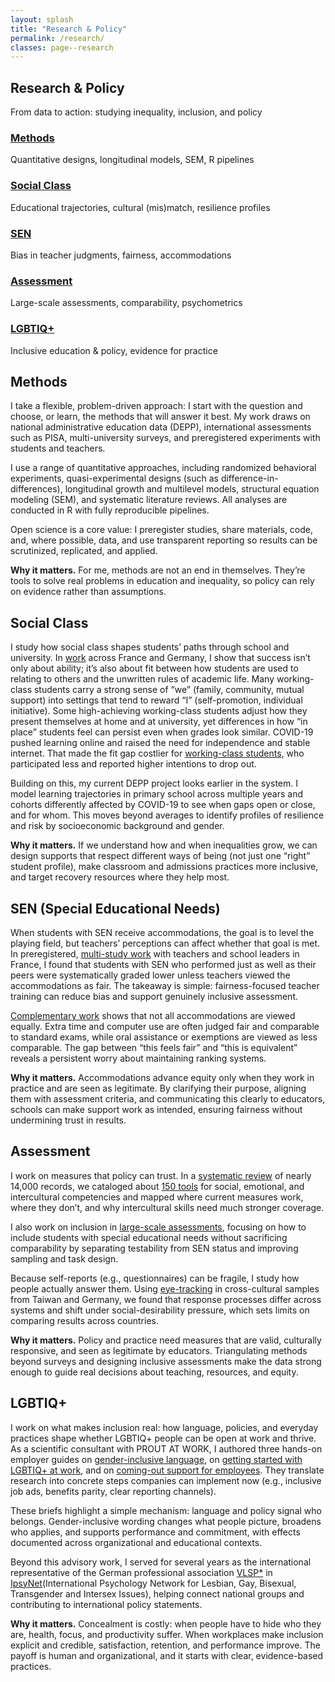 ```yaml
---
layout: splash
title: "Research & Policy"
permalink: /research/
classes: page--research
---
```


<link rel="stylesheet" href="/assets/css/custom.css?v=20250808">

<!-- HERO (Research) – identisch zu Publications, ohne grauen Hintergrund -->
<section class="hero-band hero--research">
  <div class="hero-band__inner">
    <h1 class="hero-title">Research & Policy</h1>
    <p class="hero-sub">From data to action: studying inequality, inclusion, and policy</p>
  </div>
</section>

<div class="research-wrapper">

  <!-- Quick overview cards -->
  <div class="research-grid">
    <div class="research-card">
      <h3><a href="#methods">Methods</a></h3>
      <p>Quantitative designs, longitudinal models, SEM, R pipelines</p>
    </div>
    <div class="research-card">
      <h3><a href="#social-class">Social Class</a></h3>
      <p>Educational trajectories, cultural (mis)match, resilience profiles</p>
    </div>
    <div class="research-card">
      <h3><a href="#sen">SEN</a></h3>
      <p>Bias in teacher judgments, fairness, accommodations</p>
    </div>
    <div class="research-card">
      <h3><a href="#assessment">Assessment</a></h3>
      <p>Large-scale assessments, comparability, psychometrics</p>
    </div>
    <div class="research-card">
      <h3><a href="#lgbtiq">LGBTIQ+</a></h3>
      <p>Inclusive education & policy, evidence for practice</p>
    </div>
  </div>

  <!-- Detailed sections -->
  <div class="research-section" id="methods">
    <h2>Methods</h2>
    <p>I take a flexible, problem-driven approach: I start with the question and choose, or learn, the methods that will answer it best. My work draws on national administrative education data (DEPP), international assessments such as PISA, multi-university surveys, and preregistered experiments with students and teachers.</p>
    <p>I use a range of quantitative approaches, including randomized behavioral experiments, quasi-experimental designs (such as difference-in-differences), longitudinal growth and multilevel models, structural equation modeling (SEM), and systematic literature reviews. All analyses are conducted in R with fully reproducible pipelines.</p>
    <p>Open science is a core value: I preregister studies, share materials, code, and, where possible, data, and use transparent reporting so results can be scrutinized, replicated, and applied.</p>
    <p><strong>Why it matters.</strong> For me, methods are not an end in themselves. They’re tools to solve real problems in education and inequality, so policy can rely on evidence rather than assumptions.</p>
  </div>

  <div class="research-section" id="social-class">
    <h2>Social Class</h2>
    <p>I study how social class shapes students’ paths through school and university. In <a href="https://theses.hal.science/tel-04163355" target="_blank" rel="noopener">work</a> across France and Germany, I show that success isn’t only about ability; it’s also about fit between how students are used to relating to others and the unwritten rules of academic life. Many working-class students carry a strong sense of “we” (family, community, mutual support) into settings that tend to reward “I” (self-promotion, individual initiative). Some high-achieving working-class students adjust how they present themselves at home and at university, yet differences in how “in place” students feel can persist even when grades look similar. COVID-19 pushed learning online and raised the need for independence and stable internet. That made the fit gap costlier for <a href="https://doi.org/10.5334/irsp.716" target="_blank" rel="noopener">working-class students</a>, who participated less and reported higher intentions to drop out.</p>
    <p>Building on this, my current DEPP project looks earlier in the system. I model learning trajectories in primary school across multiple years and cohorts differently affected by COVID-19 to see when gaps open or close, and for whom. This moves beyond averages to identify profiles of resilience and risk by socioeconomic background and gender.</p>
    <p><strong>Why it matters.</strong> If we understand how and when inequalities grow, we can design supports that respect different ways of being (not just one “right” student profile), make classroom and admissions practices more inclusive, and target recovery resources where they help most.</p>
  </div>

  <div class="research-section" id="sen">
    <h2>SEN (Special Educational Needs)</h2>
    <p>When students with SEN receive accommodations, the goal is to level the playing field, but teachers’ perceptions can affect whether that goal is met. In preregistered, <a href="https://doi.org/10.31234/osf.io/fx7jc_v1" target="_blank" rel="noopener">multi-study work</a> with teachers and school leaders in France, I found that students with SEN who performed just as well as their peers were systematically graded lower unless teachers viewed the accommodations as fair. The takeaway is simple: fairness-focused teacher training can reduce bias and support genuinely inclusive assessment.</p>
    <p><a href="https://doi.org/10.31219/osf.io/fcnz4_v1" target="_blank" rel="noopener">Complementary work</a> shows that not all accommodations are viewed equally. Extra time and computer use are often judged fair and comparable to standard exams, while oral assistance or exemptions are viewed as less comparable. The gap between “this feels fair” and “this is equivalent” reveals a persistent worry about maintaining ranking systems.</p>
    <p><strong>Why it matters.</strong> Accommodations advance equity only when they work in practice and are seen as legitimate. By clarifying their purpose, aligning them with assessment criteria, and communicating this clearly to educators, schools can make support work as intended, ensuring fairness without undermining trust in results.</p>
  </div>

  <div class="research-section" id="assessment">
    <h2>Assessment</h2>
    <p>I work on measures that policy can trust. In a <a href="https://doi.org/10.1016/j.edurev.2019.100304" target="_blank" rel="noopener">systematic review</a> of nearly 14,000 records, we cataloged about <a href="https://2017-20.handinhand.si/wp-content/uploads/2019/12/SEI-measures_CATALOGUE.pdf" target="_blank" rel="noopener">150 tools</a> for social, emotional, and intercultural competencies and mapped where current measures work, where they don’t, and why intercultural skills need much stronger coverage.</p>
    <p>I also work on inclusion in <a href="https://doi.org/10.1007/978-3-658-27608-9_3" target="_blank" rel="noopener">large-scale assessments</a>, focusing on how to include students with special educational needs without sacrificing comparability by separating testability from SEN status and improving sampling and task design.</p>
    <p>Because self-reports (e.g., questionnaires) can be fragile, I study how people actually answer them. Using <a href="https://doi.org/10.13140/RG.2.2.15675.98087" target="_blank" rel="noopener">eye-tracking</a> in cross-cultural samples from Taiwan and Germany, we found that response processes differ across systems and shift under social-desirability pressure, which sets limits on comparing results across countries.</p>
    <p><strong>Why it matters.</strong> Policy and practice need measures that are valid, culturally responsive, and seen as legitimate by educators. Triangulating methods beyond surveys and designing inclusive assessments make the data strong enough to guide real decisions about teaching, resources, and equity.</p>
  </div>

  <div class="research-section" id="lgbtiq">
    <h2>LGBTIQ+</h2>
    <p>I work on what makes inclusion real: how language, policies, and everyday practices shape whether LGBTIQ+ people can be open at work and thrive. As a scientific consultant with PROUT AT WORK, I authored three hands-on employer guides on <a href="https://www.proutatwork.de/produkt/how-to-3-sprechen-sie-lgbtiq/" target="_blank" rel="noopener">gender-inclusive language</a>, on <a href="https://www.proutatwork.de/produkt/how-to-4-lgbtiq-fuer-einsteigerinnen/" target="_blank" rel="noopener">getting started with LGBTIQ+ at work</a>, and on <a href="https://www.proutatwork.de/produkt/how-to-5-queere-themen/" target="_blank" rel="noopener">coming-out support for employees</a>. They translate research into concrete steps companies can implement now (e.g., inclusive job ads, benefits parity, clear reporting channels).</p>
    <p>These briefs highlight a simple mechanism: language and policy signal who belongs. Gender-inclusive wording changes what people picture, broadens who applies, and supports performance and commitment, with effects documented across organizational and educational contexts.</p>
    <p>Beyond this advisory work, I served for several years as the international representative of the German professional association <a href="https://www.vlsp.de/en" target="_blank" rel="noopener">VLSP*</a> in <a href="https://www.apa.org/ipsynet" target="_blank" rel="noopener">IpsyNet</a>(International Psychology Network for Lesbian, Gay, Bisexual, Transgender and Intersex Issues), helping connect national groups and contributing to international policy statements.</p>
    <p><strong>Why it matters.</strong> Concealment is costly: when people have to hide who they are, health, focus, and productivity suffer. When workplaces make inclusion explicit and credible, satisfaction, retention, and performance improve. The payoff is human and organizational, and it starts with clear, evidence-based practices.</p>
  </div>

</div>
